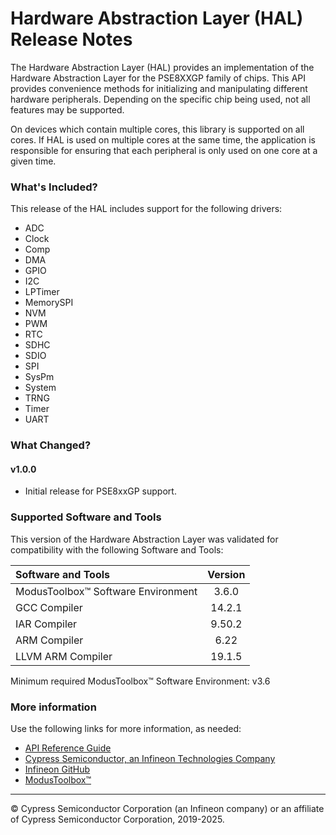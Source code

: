 # Hardware Abstraction Layer (HAL) Release Notes
The Hardware Abstraction Layer (HAL) provides an implementation of the Hardware Abstraction Layer for the PSE8XXGP family of chips. This API provides convenience methods for initializing and manipulating different hardware peripherals. Depending on the specific chip being used, not all features may be supported.

On devices which contain multiple cores, this library is supported on all cores. If HAL is used on multiple cores at the same time, the application is responsible for ensuring that each peripheral is only used on one core at a given time.

### What's Included?
This release of the HAL includes support for the following drivers:
* ADC
* Clock
* Comp
* DMA
* GPIO
* I2C
* LPTimer
* MemorySPI
* NVM
* PWM
* RTC
* SDHC
* SDIO
* SPI
* SysPm
* System
* TRNG
* Timer
* UART

### What Changed?
#### v1.0.0
* Initial release for PSE8xxGP support.


### Supported Software and Tools
This version of the Hardware Abstraction Layer was validated for compatibility with the following Software and Tools:

| Software and Tools                        | Version |
| :---                                      | :----:  |
| ModusToolbox™ Software Environment        | 3.6.0   |
| GCC Compiler                              | 14.2.1  |
| IAR Compiler                              | 9.50.2  |
| ARM Compiler                              | 6.22    |
| LLVM ARM Compiler                         | 19.1.5  |

Minimum required ModusToolbox™ Software Environment: v3.6

### More information
Use the following links for more information, as needed:
* [API Reference Guide](https://infineon.github.io/mtb-hal-pse8xxgp/html/modules.html)
* [Cypress Semiconductor, an Infineon Technologies Company](http://www.cypress.com)
* [Infineon GitHub](https://github.com/infineon)
* [ModusToolbox™](https://www.cypress.com/products/modustoolbox-software-environment)

---
© Cypress Semiconductor Corporation (an Infineon company) or an affiliate of Cypress Semiconductor Corporation, 2019-2025.
